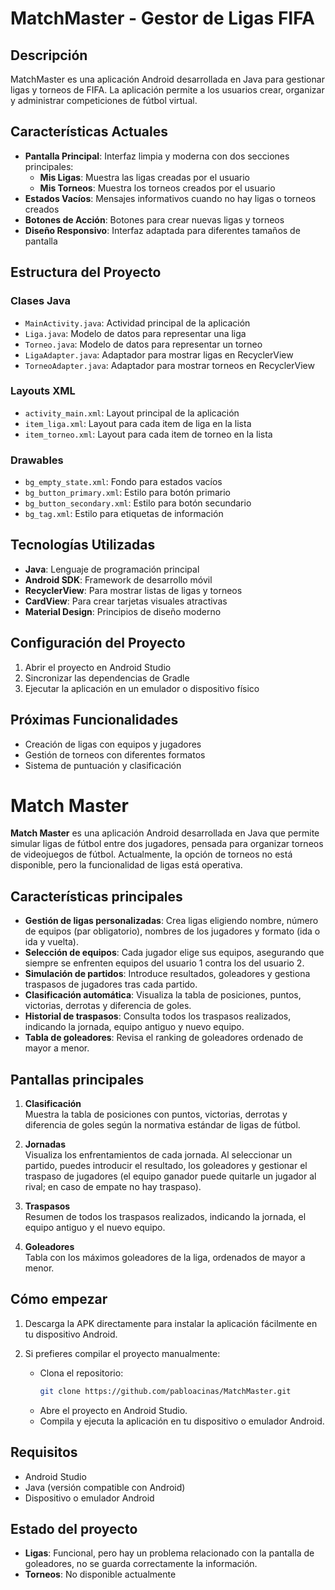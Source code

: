 # MatchMaster - Gestor de Ligas FIFA

## Descripción
MatchMaster es una aplicación Android desarrollada en Java para gestionar ligas y torneos de FIFA. La aplicación permite a los usuarios crear, organizar y administrar competiciones de fútbol virtual.

## Características Actuales
- **Pantalla Principal**: Interfaz limpia y moderna con dos secciones principales:
  - **Mis Ligas**: Muestra las ligas creadas por el usuario
  - **Mis Torneos**: Muestra los torneos creados por el usuario
- **Estados Vacíos**: Mensajes informativos cuando no hay ligas o torneos creados
- **Botones de Acción**: Botones para crear nuevas ligas y torneos
- **Diseño Responsivo**: Interfaz adaptada para diferentes tamaños de pantalla

## Estructura del Proyecto

### Clases Java
- `MainActivity.java`: Actividad principal de la aplicación
- `Liga.java`: Modelo de datos para representar una liga
- `Torneo.java`: Modelo de datos para representar un torneo
- `LigaAdapter.java`: Adaptador para mostrar ligas en RecyclerView
- `TorneoAdapter.java`: Adaptador para mostrar torneos en RecyclerView

### Layouts XML
- `activity_main.xml`: Layout principal de la aplicación
- `item_liga.xml`: Layout para cada item de liga en la lista
- `item_torneo.xml`: Layout para cada item de torneo en la lista

### Drawables
- `bg_empty_state.xml`: Fondo para estados vacíos
- `bg_button_primary.xml`: Estilo para botón primario
- `bg_button_secondary.xml`: Estilo para botón secundario
- `bg_tag.xml`: Estilo para etiquetas de información

## Tecnologías Utilizadas
- **Java**: Lenguaje de programación principal
- **Android SDK**: Framework de desarrollo móvil
- **RecyclerView**: Para mostrar listas de ligas y torneos
- **CardView**: Para crear tarjetas visuales atractivas
- **Material Design**: Principios de diseño moderno

## Configuración del Proyecto
1. Abrir el proyecto en Android Studio
2. Sincronizar las dependencias de Gradle
3. Ejecutar la aplicación en un emulador o dispositivo físico

## Próximas Funcionalidades
- Creación de ligas con equipos y jugadores
- Gestión de torneos con diferentes formatos
- Sistema de puntuación y clasificación

# Match Master

**Match Master** es una aplicación Android desarrollada en Java que permite simular ligas de fútbol entre dos jugadores, pensada para organizar torneos de videojuegos de fútbol. Actualmente, la opción de torneos no está disponible, pero la funcionalidad de ligas está operativa.

## Características principales

- **Gestión de ligas personalizadas**: Crea ligas eligiendo nombre, número de equipos (par obligatorio), nombres de los jugadores y formato (ida o ida y vuelta).
- **Selección de equipos**: Cada jugador elige sus equipos, asegurando que siempre se enfrenten equipos del usuario 1 contra los del usuario 2.
- **Simulación de partidos**: Introduce resultados, goleadores y gestiona traspasos de jugadores tras cada partido.
- **Clasificación automática**: Visualiza la tabla de posiciones, puntos, victorias, derrotas y diferencia de goles.
- **Historial de traspasos**: Consulta todos los traspasos realizados, indicando la jornada, equipo antiguo y nuevo equipo.
- **Tabla de goleadores**: Revisa el ranking de goleadores ordenado de mayor a menor.

## Pantallas principales

1. **Clasificación**  
  Muestra la tabla de posiciones con puntos, victorias, derrotas y diferencia de goles según la normativa estándar de ligas de fútbol.

2. **Jornadas**  
  Visualiza los enfrentamientos de cada jornada. Al seleccionar un partido, puedes introducir el resultado, los goleadores y gestionar el traspaso de jugadores (el equipo ganador puede quitarle un jugador al rival; en caso de empate no hay traspaso).

3. **Traspasos**  
  Resumen de todos los traspasos realizados, indicando la jornada, el equipo antiguo y el nuevo equipo.

4. **Goleadores**  
  Tabla con los máximos goleadores de la liga, ordenados de mayor a menor.

## Cómo empezar

1. Descarga la APK directamente para instalar la aplicación fácilmente en tu dispositivo Android.

2. Si prefieres compilar el proyecto manualmente:
   - Clona el repositorio:
     ```sh
     git clone https://github.com/pabloacinas/MatchMaster.git
     ```
   - Abre el proyecto en Android Studio.
   - Compila y ejecuta la aplicación en tu dispositivo o emulador Android.

## Requisitos

- Android Studio
- Java (versión compatible con Android)
- Dispositivo o emulador Android

## Estado del proyecto

- **Ligas**: Funcional, pero hay un problema relacionado con la pantalla de goleadores, no se guarda correctamente la información.
- **Torneos**: No disponible actualmente
